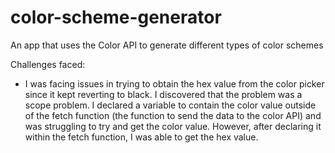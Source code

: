 # color-scheme-generator
An app that uses the Color API to generate different types of color schemes

Challenges faced:

- I was facing issues in trying to obtain the hex value from the color picker since it kept reverting to black. I discovered that the problem was a scope problem. I declared a variable to contain the color value outside of the fetch function (the function to send the data to the color API) and was struggling to try and get the color value. 
However, after declaring it within the fetch function, I was able to get the hex value. 
